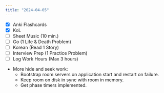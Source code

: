 ```yaml
---
title: "2024-04-05"
---
```


- [x] Anki Flashcards
- [x] KoL
- [ ] Sheet Music (10 min.)
- [ ] Go (1 Life & Death Problem)
- [ ] Korean (Read 1 Story)
- [ ] Interview Prep (1 Practice Problem)
- [ ] Log Work Hours (Max 3 hours)

* More hide and seek work:
	* Bootstrap room servers on application start and restart on failure.
	* Keep room on disk in sync with room in memory.
	* Get phase timers implemented.